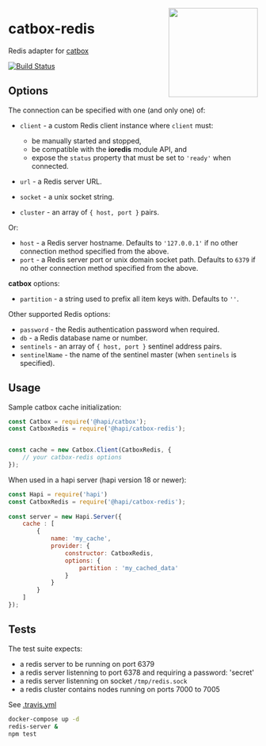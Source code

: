 <a href="http://hapijs.com"><img src="https://raw.githubusercontent.com/hapijs/assets/master/images/family.png" width="180px" align="right" /></a>

# catbox-redis

Redis adapter for [catbox](https://github.com/hapijs/catbox)

[![Build Status](https://travis-ci.org/hapijs/catbox-redis.svg?branch=master)](https://travis-ci.org/hapijs/catbox-redis)


## Options

The connection can be specified with one (and only one) of:

- `client` - a custom Redis client instance where `client` must:
  - be manually started and stopped,
  - be compatible with the **ioredis** module API, and
  - expose the `status` property that must be set to `'ready'` when connected.

- `url` - a Redis server URL.

- `socket` - a unix socket string.

- `cluster` - an array of `{ host, port }` pairs.

Or:

- `host` - a Redis server hostname. Defaults to `'127.0.0.1'` if no other connection method specified from the above.
- `port` - a Redis server port or unix domain socket path. Defaults to `6379` if no other connection method specified from the above.

**catbox** options:

- `partition` - a string used to prefix all item keys with. Defaults to `''`.

Other supported Redis options:

- `password` - the Redis authentication password when required.
- `db` - a Redis database name or number.
- `sentinels` - an array of `{ host, port }` sentinel address pairs.
- `sentinelName` - the name of the sentinel master (when `sentinels` is specified).


## Usage

Sample catbox cache initialization:

```js
const Catbox = require('@hapi/catbox');
const CatboxRedis = require('@hapi/catbox-redis');


const cache = new Catbox.Client(CatboxRedis, {
    // your catbox-redis options
});
```

When used in a hapi server (hapi version 18 or newer):

```js
const Hapi = require('hapi')
const CatboxRedis = require('@hapi/catbox-redis');
 
const server = new Hapi.Server({
    cache : [
        {
            name: 'my_cache',
            provider: {
                constructor: CatboxRedis,
                options: {
                    partition : 'my_cached_data'
                }
            }
        }
    ]
});
```


## Tests

The test suite expects:
- a redis server to be running on port 6379
- a redis server listenning to port 6378 and requiring a password: 'secret'
- a redis server listenning on socket `/tmp/redis.sock`
- a redis cluster contains nodes running on ports 7000 to 7005

See [.travis.yml](./.travis.yml)

```sh
docker-compose up -d
redis-server &
npm test
```
